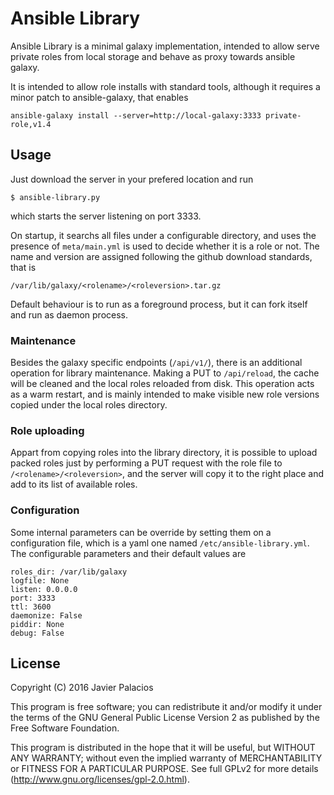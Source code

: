 
# Ansible Library

Ansible Library is a minimal galaxy implementation, intended to allow serve
private roles from local storage and behave as proxy towards ansible galaxy.

It is intended to allow role installs with standard tools, although it requires
a minor patch to ansible-galaxy, that enables

    ansible-galaxy install --server=http://local-galaxy:3333 private-role,v1.4

## Usage

Just download the server in your prefered location and run

    $ ansible-library.py

which starts the server listening on port 3333.

On startup, it searchs all files under a configurable directory, and uses the
presence of `meta/main.yml` is used to decide whether it is a role or not. The
name and version are assigned following the github download standards, that is

    /var/lib/galaxy/<rolename>/<roleversion>.tar.gz

Default behaviour is to run as a foreground process, but it can fork itself and
run as daemon process.

### Maintenance

Besides the galaxy specific endpoints (`/api/v1/`), there is an additional
operation for library maintenance. Making a PUT to `/api/reload`, the cache
will be cleaned and the local roles reloaded from disk. This operation acts
as a warm restart, and is mainly intended to make visible new role versions
copied under the local roles directory.

### Role uploading

Appart from copying roles into the library directory, it is possible to upload
packed roles just by performing a PUT request with the role file to
`/<rolename>/<roleversion>`, and the server will copy it to the right place and
add to its list of available roles.

### Configuration

Some internal parameters can be override by setting them on a configuration
file, which is a yaml one named `/etc/ansible-library.yml`. The configurable
parameters and their default values are

    roles_dir: /var/lib/galaxy
    logfile: None
    listen: 0.0.0.0
    port: 3333
    ttl: 3600
    daemonize: False
    piddir: None
    debug: False

## License

Copyright (C) 2016 Javier Palacios

This program is free software; you can redistribute it and/or
modify it under the terms of the GNU General Public License
Version 2 as published by the Free Software Foundation.

This program is distributed in the hope that it will be useful,
but WITHOUT ANY WARRANTY; without even the implied warranty of
MERCHANTABILITY or FITNESS FOR A PARTICULAR PURPOSE. See full
GPLv2 for more details (http://www.gnu.org/licenses/gpl-2.0.html).

